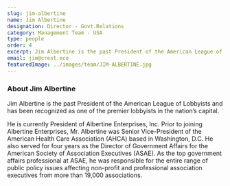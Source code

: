 ```yaml
---
slug: jim-albertine
name: Jim Albertine
designation: Director - Govt.Relations
category: Management Team - USA
type: people
order: 4
excerpt: Jim Albertine is the past President of the American League of Lobbyists and has been recognized as one of the premier lobbyists in the nation’s capital.
email: jim@crest.eco
featuredImage: ../images/team/JIM-ALBERTINE.jpg
---
```


### About Jim Albertine

Jim Albertine is the past President of the American League of Lobbyists and has been recognized as one of the
premier lobbyists in the nation’s capital.

He is currently President of Albertine Enterprises, Inc. Prior to joining Albertine Enterprises, Mr. Albertine was
Senior Vice-President of the American Health Care Association (AHCA) based in Washington, D.C. He also served
for four years as the Director of Government Affairs for the American Society of Association Executives (ASAE).
As the top government affairs professional at ASAE, he was responsible for the entire range of public policy issues
affecting non-profit and professional association executives from more than 19,000 associations.
